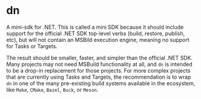 # dn

A mini-sdk for .NET. This is called a mini SDK because it should include support for
the official .NET SDK top-level verbs (build, restore, publish, etc), but will not
contain an MSBild execution engine, meaning no support for Tasks or Targets.

The result should be smaller, faster, and simpler than the official .NET SDK. Many
projects may not need MSBuild functionality at all, and `dn` is intended to be a
drop-in replacement for those projects. For more complex projects that are currently
using Tasks and Targets, the recommendation is to wrap `dn` in one of the many
pre-existing build systems available in the ecosystem, like `Make`, `CMake`, `Bazel`,
`Buck`, or `Meson`.
